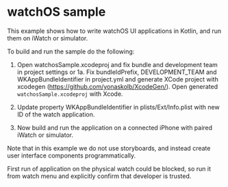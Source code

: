 # watchOS sample

This example shows how to write watchOS UI applications in Kotlin, and run them on
iWatch or simulator.

To build and run the sample do the following:

1.  Open watchosSample.xcodeproj and fix bundle and development team in project settings
   or
1a.  Fix bundleIdPrefix, DEVELOPMENT_TEAM and WKAppBundleIdentifier in project.yml and generate XCode project
    with xcodegen (https://github.com/yonaskolb/XcodeGen/).
    Open generated `watchosSample.xcodeproj` with Xcode.

2. Update property WKAppBundleIdentifier in plists/Ext/Info.plist with new ID of the watch application.

3.  Now build and run the application on a connected iPhone with paired iWatch or simulator.

Note that in this example we do not use storyboards, and instead create user interface
components programmatically.

First run of application on the physical watch could be blocked, so run it from watch menu
and explicitly confirm that developer is trusted.

